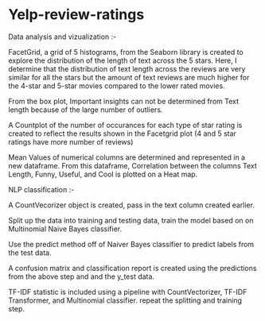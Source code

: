 # Yelp-review-ratings



Data analysis and vizualization :- 


FacetGrid, a grid of 5 histograms, from the Seaborn library is created to explore the distribution of the length of text across the 5 stars. Here, I determine that the distribution of text length across the reviews are very similar for all the stars but the amount of text reviews are much higher for the 4-star and 5-star movies compared to the lower rated movies. 

From the box plot, Important insights can not be determined from Text length because of the large number of outliers. 

A Countplot of the number of occurances for each type of star rating is created to reflect the results shown in the Facetgrid plot (4 and 5 star ratings have more number of reviews)

Mean Values of numerical columns are determined and represented in a new dataframe. From this dataframe, Correlation between the columns Text Length, Funny, Useful, and Cool is plotted on a Heat map. 


NLP classification :-


A CountVecorizer object is created, pass in the text column created earlier.

Split up the data into training and testing data, train the model based on on Multinomial Naive Bayes classifier. 

Use the predict method off of Naiver Bayes classifier to predict labels from the test data. 

A confusion matrix and classification report is created using the predictions from the above step and and the y_test data.

TF-IDF statistic is included using a pipeline with CountVectorizer, TF-IDF Transformer, and Multinomial classifier. repeat the splitting and training step.

